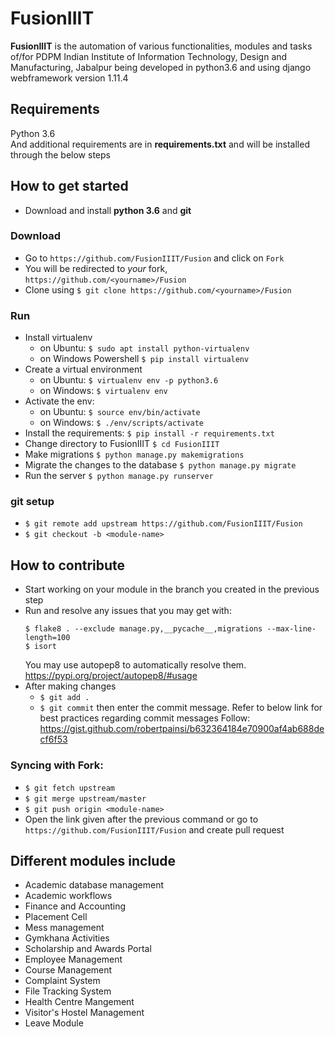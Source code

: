 # FusionIIIT

**FusionIIIT** is the automation of various functionalities, modules and tasks of/for PDPM Indian Institute of Information Technology, Design and Manufacturing, Jabalpur being developed in python3.6 and using django webframework version 1.11.4  

## Requirements

Python 3.6  
And additional requirements are in **requirements.txt** and will be installed through the below steps

## How to get started

* Download and install **python 3.6** and **git**
### Download
* Go to `https://github.com/FusionIIIT/Fusion` and click on `Fork`
* You will be redirected to *your* fork, `https://github.com/<yourname>/Fusion`
* Clone using `$ git clone https://github.com/<yourname>/Fusion`
### Run
* Install virtualenv  
    - on Ubuntu: `$ sudo apt install python-virtualenv`  
    - on Windows Powershell `$ pip install virtualenv`  
* Create a virtual environment  
    - on Ubuntu: `$ virtualenv env -p python3.6`  
    - on Windows: `$ virtualenv env`  
* Activate the env:
    - on Ubuntu: `$ source env/bin/activate`  
    - on Windows: `$ ./env/scripts/activate`  
* Install the requirements: `$ pip install -r requirements.txt`
* Change directory to FusionIIIT `$ cd FusionIIIT`
* Make migrations `$ python manage.py makemigrations`  
* Migrate the changes to the database `$ python manage.py migrate`  
* Run the server `$ python manage.py runserver`
### git setup
* `$ git remote add upstream https://github.com/FusionIIIT/Fusion`
* `$ git checkout -b <module-name>`

## How to contribute
* Start working on your module in the branch you created in the previous step
* Run and resolve any issues that you may get with:
  ```
  $ flake8 . --exclude manage.py,__pycache__,migrations --max-line-length=100
  $ isort
  ```  
  You may use autopep8 to automatically resolve them. https://pypi.org/project/autopep8/#usage
* After making changes  
    - `$ git add .`  
    - `$ git commit` then enter the commit message.
        Refer to below link for best practices regarding commit messages
        Follow: https://gist.github.com/robertpainsi/b632364184e70900af4ab688decf6f53  
### Syncing with Fork:
* `$ git fetch upstream`
* `$ git merge upstream/master`
* `$ git push origin <module-name>`
* Open the link given after the previous command or go to `https://github.com/FusionIIIT/Fusion` and create pull request


## Different modules include

* Academic database management  
* Academic workflows  
* Finance and Accounting  
* Placement Cell  
* Mess management  
* Gymkhana Activities  
* Scholarship and Awards Portal  
* Employee Management  
* Course Management  
* Complaint System  
* File Tracking System  
* Health Centre Mangement  
* Visitor's Hostel Management  
* Leave Module  

